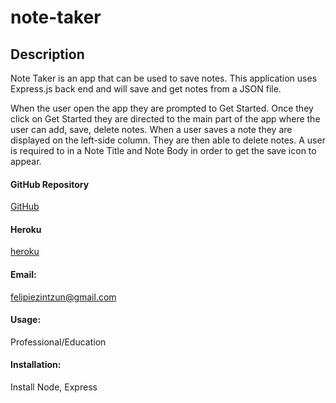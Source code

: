 # note-taker

## Description 
Note Taker is an app that can be used to save notes. This application uses Express.js back end and will save and get notes from a JSON file. 

When the user open the app they are prompted to Get Started. Once they click on Get Started they are directed to the main part of the app where the user can add, save, delete notes. When a user saves a note they are displayed on the left-side column. They are then able to delete notes. A user is required to in a Note Title and Note Body in order to get the save icon to appear. 

#### GitHub Repository 
[GitHub](https://github.com/felipezintzun/note-taker)

#### Heroku 
[heroku](https://guarded-plains-54212.herokuapp.com/)

#### Email:
felipiezintzun@gmail.com

#### Usage:
Professional/Education

#### Installation:
Install Node, Express

